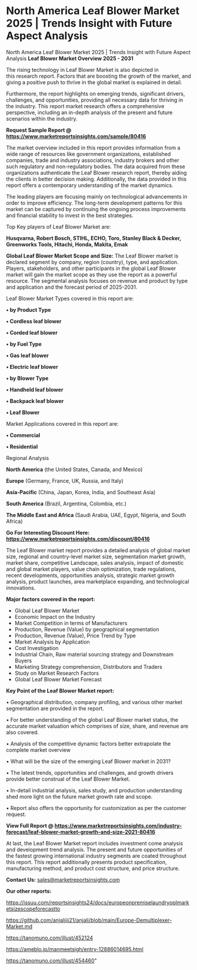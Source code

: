 # North America Leaf Blower Market 2025 | Trends Insight with Future Aspect Analysis
North America Leaf Blower Market 2025 | Trends Insight with Future Aspect Analysis
<Strong> Leaf Blower Market Overview 2025 - 2031</strong>

The rising technology in Leaf Blower Market is also depicted in this research report. Factors that are boosting the growth of the market, and giving a positive push to thrive in the global market is explained in detail.

Furthermore, the report highlights on emerging trends, significant drivers, challenges, and opportunities, providing all necessary data for thriving in the industry. This report market research offers a comprehensive perspective, including an in-depth analysis of the present and future scenarios within the industry.

<strong>Request Sample Report @ <a href=https://www.marketreportsinsights.com/sample/80416>https://www.marketreportsinsights.com/sample/80416</a></strong>

The market overview included in this report provides information from a wide range of resources like government organizations, established companies, trade and industry associations, industry brokers and other such regulatory and non-regulatory bodies. The data acquired from these organizations authenticate the Leaf Blower research report, thereby aiding the clients in better decision making. Additionally, the data provided in this report offers a contemporary understanding of the market dynamics.

The leading players are focusing mainly on technological advancements in order to improve efficiency. The long-term development patterns for this market can be captured by continuing the ongoing process improvements and financial stability to invest in the best strategies.

Top Key players of Leaf Blower Market are:

<strong>Husqvarna, Robert Bosch, STIHL, ECHO, Toro, Stanley Black & Decker, Greenworks Tools, Hitachi, Honda, Makita, Emak</strong>

<strong><b>Global Leaf Blower Market Scope and Size:</b></strong>
The Leaf Blower market is declared segment by company, region (country), type, and application. Players, stakeholders, and other participants in the global Leaf Blower market will gain the market scope as they use the report as a powerful resource. The segmental analysis focuses on revenue and product by type and application and the forecast period of 2025-2031.

Leaf Blower Market Types covered in this report are:

<strong>• by Product Type

• Cordless leaf blower

• Corded leaf blower

• by Fuel Type

• Gas leaf blower

• Electric leaf blower

• by Blower Type

• Handheld leaf blower

• Backpack leaf blower

• Leaf Blower</strong>

Market Applications covered in this report are:

<strong>• Commercial

• Residential</strong> 

Regional Analysis

<strong>North America</strong> (the United States, Canada, and Mexico)

<strong>Europe</strong> (Germany, France, UK, Russia, and Italy)

<strong>Asia-Pacific</strong> (China, Japan, Korea, India, and Southeast Asia)

<strong>South America</strong> (Brazil, Argentina, Colombia, etc.)

<strong>The Middle East and Africa</strong> (Saudi Arabia, UAE, Egypt, Nigeria, and South Africa)

<strong>Go For Interesting Discount Here: <a href=https://www.marketreportsinsights.com/discount/80416>https://www.marketreportsinsights.com/discount/80416</a></strong>

The Leaf Blower market report provides a detailed analysis of global market size, regional and country-level market size, segmentation market growth, market share, competitive Landscape, sales analysis, impact of domestic and global market players, value chain optimization, trade regulations, recent developments, opportunities analysis, strategic market growth analysis, product launches, area marketplace expanding, and technological innovations.

<strong><b>Major factors covered in the report:</b></strong>
<ul>
  <li>Global Leaf Blower Market </li>
  <li>Economic Impact on the Industry</li>
  <li>Market Competition in terms of Manufacturers</li>
  <li>Production, Revenue (Value) by geographical segmentation</li>
  <li>Production, Revenue (Value), Price Trend by Type</li>
  <li>Market Analysis by Application</li>
  <li>Cost Investigation</li>
  <li>Industrial Chain, Raw material sourcing strategy and Downstream Buyers</li>
  <li>Marketing Strategy comprehension, Distributors and Traders</li>
  <li>Study on Market Research Factors</li>
  <li>Global Leaf Blower Market Forecast</li>
</ul>

<strong><b>Key Point of the Leaf Blower Market report:</b></strong>

• Geographical distribution, company profiling, and various other market segmentation are provided in the report.

• For better understanding of the global Leaf Blower market status, the accurate market valuation which comprises of size, share, and revenue are also covered.

• Analysis of the competitive dynamic factors better extrapolate the complete market overview

• What will be the size of the emerging Leaf Blower market in 2031?

• The latest trends, opportunities and challenges, and growth drivers provide better construal of the Leaf Blower Market.

• In-detail industrial analysis, sales study, and production understanding shed more light on the future market growth rate and scope.

• Report also offers the opportunity for customization as per the customer request.

<strong><b>View Full Report @ <a href=https://www.marketreportsinsights.com/industry-forecast/leaf-blower-market-growth-and-size-2021-80416>https://www.marketreportsinsights.com/industry-forecast/leaf-blower-market-growth-and-size-2021-80416</a></b></strong>


At last, the Leaf Blower Market report includes investment come analysis and development trend analysis. The present and future opportunities of the fastest growing international industry segments are coated throughout this report. This report additionally presents product specification, manufacturing method, and product cost structure, and price structure.

<strong>Contact Us:</strong>
sales@marketreportsinsights.com

<strong>Our other reports:</strong>

<a href=https://issuu.com/reportsinsights24/docs/europeonpremiselaundryoplmarketsizescopeforecastto>https://issuu.com/reportsinsights24/docs/europeonpremiselaundryoplmarketsizescopeforecastto</a>

<a href=https://github.com/anjaliiii21/anjali/blob/main/Europe-Demultiplexer-Market.md>https://github.com/anjaliiii21/anjali/blob/main/Europe-Demultiplexer-Market.md</a>

<a href=https://tanomuno.com/illust/452124>https://tanomuno.com/illust/452124</a>

<a href=https://ameblo.jp/manmeetsigh/entry-12886014695.html>https://ameblo.jp/manmeetsigh/entry-12886014695.html</a>

<a href=https://tanomuno.com/illust/454460>https://tanomuno.com/illust/454460</a>"
